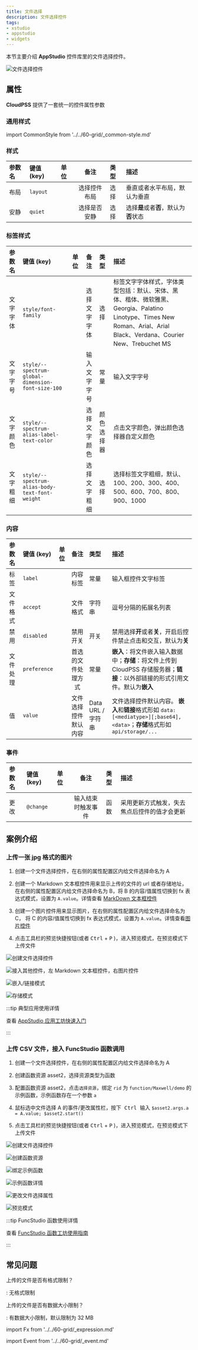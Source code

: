 ```yaml
---
title: 文件选择
description: 文件选择控件
tags:
- xstudio
- appstudio
- widgets
---
```


本节主要介绍 **AppStudio** 控件库里的文件选择控件。

![文件选择控件](file-selector.png "文件选择控件")

## 属性

**CloudPSS** 提供了一套统一的控件属性参数

### 通用样式

import CommonStyle from '../../60-grid/_common-style.md'

<CommonStyle />

### 样式

| 参数名 | 键值 (key) | 单位 | 备注 | 类型 | 描述 |
| :--- | :--- | :--- | :--: | :--- | :--- |
| 布局 | `layout` |  | 选择控件布局 | 选择 | 垂直或者水平布局，默认为垂直 |
| 安静 | `quiet` |  | 选择是否安静 | 选择 | 选择**是**或者**否**，默认为**否**状态 |

### 标签样式

| 参数名 | 键值 (key) | 单位 | 备注 | 类型 | 描述 |
| :--- | :--- | :--- | :--: | :--- | :--- |
| 文字字体 | `style/font-family` |  | 选择文字字体 | 选择 | 标签文字字体样式，字体类型包括：默认、宋体、黑体、楷体、微软雅黑、Georgia、Palatino Linotype、Times New Roman、Arial、Arial Black、Verdana、Courier New、Trebuchet MS |
| 文字字号 | `style/--spectrum-global-dimension-font-size-100` |  | 输入文字字号 | 常量 | 输入文字字号 |
| 文字颜色 | `style/--spectrum-alias-label-text-color` |  | 选择文字颜色 | 颜色选择器 | 点击文字颜色，弹出颜色选择器自定义颜色 |
| 文字粗细 | `style/--spectrum-alias-body-text-font-weight` |  | 选择文字粗细 | 选择 | 选择标签文字粗细，默认、100、200、300、400、500、600、700、800、900、1000 |

### 内容

| 参数名 | 键值 (key) | 单位 | 备注 | 类型 | 描述 |
| :--- | :--- | :--- | :--: | :--- | :--- |
| 标签 | `label` |  | 内容标签 | 常量 | 输入框控件文字标签 |
| 文件格式 | `accept` |  | 文件格式 | 字符串 | 逗号分隔的拓展名列表 |
| 禁用 | `disabled` |  | 禁用开关 | 开关 | 禁用选择**开**或者**关**，开启后控件禁止点击和交互，默认为**关** |
| 文件处理 | `preference` |  | 首选的文件处理方式 | 常量 | **嵌入**：将文件嵌入输入数据中；**存储**：将文件上传到 CloudPSS 存储服务器；**链接**：以外部链接的形式引用文件。默认为**嵌入** |
| 值 | `value` |  | 文件选择控件默认内容 | Data URL / 字符串 |  文件选择控件默认内容。 **嵌入**和**链接**格式形如 `data:[<mediatype>][;base64],<data>`；**存储**格式形如 `api/storage/...` |


### 事件

| 参数名 | 键值 (key) | 单位 | 备注 | 类型 | 描述 |
| :--- | :--- | :--- | :--: | :--- | :--- |
| 更改 | `@change` |  | 输入结束时触发事件 | 函数 | 采用更新方式触发，失去焦点后控件的值才会更新 |

## 案例介绍

### 上传一张 jpg 格式的图片

1. 创建一个文件选择控件，在右侧的属性配置区内给文件选择命名为 A

2. 创建一个 Markdown 文本框控件用来显示上传的文件的 url 或者存储地址，在右侧的属性配置区内给文件选择命名为 B，将 B 的内容/值属性切换到 fx 表达式模式，设置为 `A.value`。详情查看 [MarkDown 文本框控件](../../20-content/30-markdown-text-box/index.md)

3. 创建一个图片控件用来显示图片，在右侧的属性配置区内给文件选择命名为 C， 将 C 的内容/值属性切换到 fx 表达式模式，设置为 `A.value`。详情查看[图片控件](../../20-content/20-image/index.md)


4. 点击工具栏的预览快捷按钮(或者 <kbd>Ctrl</kbd> + <kbd>P</kbd> )，进入预览模式，在预览模式下上传文件

![创建文件选择控件](create-file-selector-control.png "创建文件选择控件")

![接入其他控件，左 Markdown 文本框控件，右图片控件](access-other-controls.png "接入其他控件，左 Markdown 文本框控件，右图片控件")

![嵌入/链接模式](embedding&linking-model.png "嵌入/链接模式")

![存储模式](storage-model.png "存储模式")


:::tip 典型应用使用详情

查看 [AppStudio 应用工坊快速入门](../../../20-quick-start/10-simple-apps/index.md)

:::


### 上传 CSV 文件，接入 FuncStudio 函数调用

1. 创建一个文件选择控件，在右侧的属性配置区内给文件选择命名为 A

2. 创建函数资源 asset2，选择资源类型为函数

3. 配置函数资源 asset2，点击`选择资源`，绑定 `rid` 为 `function/Maxwell/demo` 的示例函数，示例函数存在一个参数 `a`

4. 鼠标选中文件选择 A 的事件/更改属性栏，按下<kbd> Ctrl </kbd> 输入 `$asset2.args.a = A.value; $asset2.start()`

5. 点击工具栏的预览快捷按钮(或者 <kbd>Ctrl</kbd> + <kbd>P</kbd> )，进入预览模式，在预览模式下上传文件

![创建文件选择控件](create-file-selector-control.png "创建文件选择控件")

![创建函数资源](create-function-resource.png "创建函数资源")

![绑定示例函数](bind-example-function.png "绑定示例函数")

![示例函数详情](example-function-details.png "示例函数详情")

![更改文件选择属性](change-file-selector-attributes.png "更改文件选择属性")

![预览模式](preview-mode.png "预览模式")


:::tip FuncStudio 函数使用详情

查看 [FuncStudio 函数工坊使用指南](../../../../30-funcstudio/10-user-guide/index.md)

:::


## 常见问题


上传的文件是否有格式限制？

:   无格式限制


上传的文件是否有数据大小限制？

:   有数据大小限制，默认限制为 32 MB


import Fx from '../../60-grid/_expression.md'

<Fx />



import Event from '../../60-grid/_event.md'

<Event />
